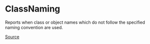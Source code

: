 # ClassNaming

Reports when class or object names which do not follow the specified naming convention are used.


[Source](https://arturbosch.github.io/detekt/naming.html#classnaming)
